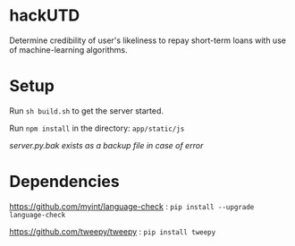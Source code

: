 # hackUTD
Determine credibility of user's likeliness to repay short-term loans with use of machine-learning algorithms.

# Setup
Run `sh build.sh` to get the server started.

Run `npm install` in the directory: `app/static/js`

*server.py.bak exists as a backup file in case of error*

# Dependencies
https://github.com/myint/language-check
: `pip install --upgrade language-check`

https://github.com/tweepy/tweepy
: `pip install tweepy`
